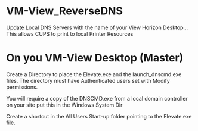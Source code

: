 # VM-View_ReverseDNS
Update Local DNS Servers with the name of your View Horizon Desktop... This allows CUPS to print to local Printer Resources


# On you VM-View Desktop (Master)

Create a Directory to place the Elevate.exe and the launch_dnscmd.exe files. The directory must have Authenticated users set with Modify permissions.

You will require a copy of the DNSCMD.exe from a local domain controller on your site put this in the Windows System Dir

Create a shortcut in the All Users Start-up folder pointing to the Elevate.exe file.
